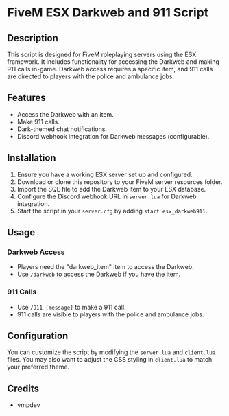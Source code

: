 # FiveM ESX Darkweb and 911 Script


## Description

This script is designed for FiveM roleplaying servers using the ESX framework. It includes functionality for accessing the Darkweb and making 911 calls in-game. Darkweb access requires a specific item, and 911 calls are directed to players with the police and ambulance jobs.

## Features

- Access the Darkweb with an item.
- Make 911 calls.
- Dark-themed chat notifications.
- Discord webhook integration for Darkweb messages (configurable).

## Installation

1. Ensure you have a working ESX server set up and configured.
2. Download or clone this repository to your FiveM server resources folder.
3. Import the SQL file to add the Darkweb item to your ESX database.
4. Configure the Discord webhook URL in `server.lua` for Darkweb integration.
5. Start the script in your `server.cfg` by adding `start esx_darkweb911`.

## Usage

### Darkweb Access

- Players need the "darkweb_item" item to access the Darkweb.
- Use `/darkweb` to access the Darkweb if you have the item.

### 911 Calls

- Use `/911 [message]` to make a 911 call.
- 911 calls are visible to players with the police and ambulance jobs.

## Configuration

You can customize the script by modifying the `server.lua` and `client.lua` files. You may also want to adjust the CSS styling in `client.lua` to match your preferred theme.

## Credits

- vmpdev

